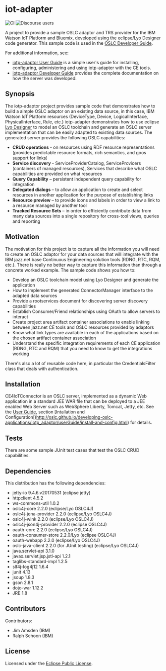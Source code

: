 # iot-adapter

![CI](https://github.com/OSLC/iotp-adaptor/workflows/CI/badge.svg)
![Discourse users](https://img.shields.io/discourse/users?color=28bd84&server=https%3A%2F%2Fforum.open-services.net%2F)

A project to provide a sample OSLC adaptor and TRS provider for the IBM Watson IoT Platform and Bluemix, developed using the eclipse/Lyo Designer code generator. This sample code is used in the [OSLC Developer Guide](http://oslc.github.io/developing-oslc-applications/).

For additional information, see:

 * [iotp-adaptor User Guide](http://oslc.github.io/developing-oslc-applications/iotp_adaptor/userGuide/user-guide) is a simple user's guide for installing, configuring, administering and using iotp-adapter with the CE tools.
 * [iotp-adaptor Developer Guide](http://oslc.github.io/developing-oslc-applications/iotp_adaptor/developer-guide) provides the complete documentation on how the server was developed.

## Synopsis

The iotp-adaptor project provides sample code that demonstrates how to build a aimple OSLC adaptor on an existing data source, in this case, IBM Watson IoT Platform resources (DeviceType, Device, LogicalInterface, PhysicalInterface, Rule, etc.) iotp-adapter demonstrates how to use eclipse [Lyo Designer](https://wiki.eclipse.org/Lyo/ToolchainModellingAndCodeGenerationWorkshop) to model an OSLC toolchain and generate an OSLC server implementation that can be easily adapted to existing data sources. The generated server provides the following OSLC capabilities:

* **CRUD operations** - on resources using RDF resource representations (provides predictable resource formats, rich semantics, and goos support for links)
* **Service discovery** - ServiceProviderCatalog, ServiceProvicers (containers of managed resources), Services that describe what OSLC capabilities are provided on what resources
* **Query Capability** – persistent independent query capability for integration
* **Delegated dialogs** – to allow an application to create and select resources in another application for the purpose of establishing links
* **Resource preview** – to provide icons and labels in order to view a link to a resource managed by another tool
* **Tracked Resource Sets** – in order to efficiently contribute data from many data sources into a single repository for cross-tool views, queries and reporting
 

## Motivation

The motivation for this project is to capture all the information you will need to create an OSLC adaptor for your data sources that will integrate with the IBM jazz.net base Continuous Engineering solution tools (RDNG, RTC, RQM, etc.). There is really no better way to capture this information than through a concrete worked example. The sample code shows you how to:

* Develop an OSLC toolchain model using Lyo Designer and generate the application
* How to implement the generated ConnectorManager interface to the adapted data sources
* Provide a rootservices document for discovering server discovery capabilities
* Establish Consumer/Friend relationships using OAuth to allow servers to interact
* Create project area artifact container associations to enable linking between jazz.net CE tools and OSLC resources provided by adaptors
* Know what link types are available in each of the applications based on the chosen artifact container association
* Understand the specific integration requirements of each CE application (RDNG, RTC and RQM) that you need to know to get the integrations working


There's also a lot of reusable code here, in particular the CredentialsFilter class that deals with authentication. 


## Installation

CE4IoTConnector is an OSLC server, implemented as a dynamic Web application in a standard JEE WAR file that can be deployed to a JEE enabled Web Server such as WebSphere Liberty, Tomcat, Jetty, etc. See the [User Guide](http://oslc.github.io/developing-oslc-applications/iotp_adaptor/userGuide/user-guide), section [Intallation and Configuration[(http://oslc.github.io/developing-oslc-applications/iotp_adaptor/userGuide/install-and-config.html) for details. 

## Tests

There are some sample JUnit test cases that test the OSLC CRUD capabilities. 

## Dependencies

This distribution has the following dependencies:

* jetty-io 9.4.6.v20170531 (eclipse jetty)
* httpclient 4.5.2
* ws-commons-util 1.0.2
* oslc4j-core 2.2.0 (eclipse/Lyo OSLC4J)
* oslc4j-jena-provider 2.2.0 (eclipse/Lyo OSLC4J)
* oslc4j-wink 2.2.0 (eclipse/Lyo OSLC4J)
* oslc4j-json4j-provider 2.2.0 (eclipse OSLC4J)
* oauth-core 2.2.0 (eclipse/Lyo OSLC4J)
* oauth-consumer-store 2.2.0/Lyo (eclipse OSLC4J)
* oauth-webapp 2.2.0 (eclipse/Lyo OSLC4J)
* oslc-java-client 2.2.0 (for JUnit testing)  (eclipse/Lyo OSLC4J)
* java.servlet-api 3.1.0
* javax.servlet.jsp.jstl-api 1.2.1
* taglibs-standard-impl 1.2.5
* slf4j-log4j12 1.6.4
* junit 4.13
* jsoup 1.8.3 
* gson 2.8.1
* dojo-war 1.12.2
* JRE 1.8

## Contributors

Contributors:

* Jim Amsden (IBM)
* Ralph Schoon (IBM)

## License

Licensed under the [Eclipse Public License](./CE4IoTConnector/license.txt).

